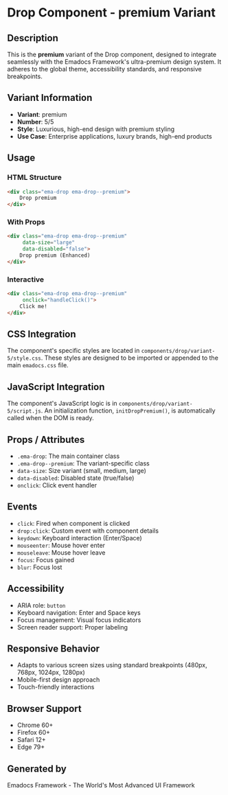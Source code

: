 # Drop Component - premium Variant

## Description
This is the **premium** variant of the Drop component, designed to integrate seamlessly with the Emadocs Framework's ultra-premium design system. It adheres to the global theme, accessibility standards, and responsive breakpoints.

## Variant Information
- **Variant**: premium
- **Number**: 5/5
- **Style**: Luxurious, high-end design with premium styling
- **Use Case**: Enterprise applications, luxury brands, high-end products

## Usage

### HTML Structure
```html
<div class="ema-drop ema-drop--premium">
    Drop premium
</div>
```

### With Props
```html
<div class="ema-drop ema-drop--premium" 
     data-size="large" 
     data-disabled="false">
    Drop premium (Enhanced)
</div>
```

### Interactive
```html
<div class="ema-drop ema-drop--premium" 
     onclick="handleClick()">
    Click me!
</div>
```

## CSS Integration
The component's specific styles are located in `components/drop/variant-5/style.css`. These styles are designed to be imported or appended to the main `emadocs.css` file.

## JavaScript Integration
The component's JavaScript logic is in `components/drop/variant-5/script.js`. An initialization function, `initDropPremium()`, is automatically called when the DOM is ready.

## Props / Attributes
- `.ema-drop`: The main container class
- `.ema-drop--premium`: The variant-specific class
- `data-size`: Size variant (small, medium, large)
- `data-disabled`: Disabled state (true/false)
- `onclick`: Click event handler

## Events
- `click`: Fired when component is clicked
- `drop:click`: Custom event with component details
- `keydown`: Keyboard interaction (Enter/Space)
- `mouseenter`: Mouse hover enter
- `mouseleave`: Mouse hover leave
- `focus`: Focus gained
- `blur`: Focus lost

## Accessibility
- ARIA role: `button`
- Keyboard navigation: Enter and Space keys
- Focus management: Visual focus indicators
- Screen reader support: Proper labeling

## Responsive Behavior
- Adapts to various screen sizes using standard breakpoints (480px, 768px, 1024px, 1280px)
- Mobile-first design approach
- Touch-friendly interactions

## Browser Support
- Chrome 60+
- Firefox 60+
- Safari 12+
- Edge 79+

## Generated by
Emadocs Framework - The World's Most Advanced UI Framework
